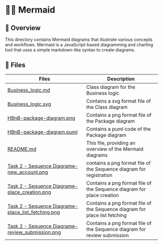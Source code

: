 # 🧜‍♀️ Mermaid

## 📄 Overview

This directory contains Mermaid diagrams that illustrate various concepts and workflows.
Mermaid is a JavaScript-based diagramming and charting tool
that uses a simple markdown-like syntax to create diagrams.

## 📂 Files

| **Files** | **Description** |
|-----------|----------------|
| [Business_logic.md](https://github.com/AdelMej/holbertonschool-hbnb/blob/main/part1/mermaid/Business_logic.md) | Class diagram for the Business logic |
| [Business_logic.svg](https://github.com/AdelMej/holbertonschool-hbnb/blob/main/part1/mermaid/Business_logic.svg) | Contains a svg format file of the Class diagram |
| [HBnB-package-diagram.png](https://github.com/AdelMej/holbertonschool-hbnb/blob/main/part1/mermaid/HBnB-package-diagram.png) | Contains a png format file of the Package diagram |
| [HBnB-package-diagram.puml](https://github.com/AdelMej/holbertonschool-hbnb/blob/main/part1/mermaid/HBnB-package-diagram.puml) | Contains a puml code of the Package diagram |
| [README.md](https://github.com/AdelMej/holbertonschool-hbnb/blob/main/part1/mermaid/README.md) | This file, providing an overview of the Mermaid diagrams |
| [Task 2 - Sequence Diagrame-new_account.png](https://github.com/AdelMej/holbertonschool-hbnb/blob/main/part1/mermaid/Task%202%20-%20Sequence%20Diagrame-new_account.png) | contains a png format file of the Sequence diagram for registration |
| [Task 2 - Sequence Diagrame-place_creation.png](https://github.com/AdelMej/holbertonschool-hbnb/blob/main/part1/mermaid/Task%202%20-%20Sequence%20Diagrame-place_creation.png) | Contains a png format file of the Sequence diagram for place creation |
| [Task 2 - Sequence Diagrame-place_list_fetching.png](https://github.com/AdelMej/holbertonschool-hbnb/blob/main/part1/mermaid/Task%202%20-%20Sequence%20Diagrame-place_list_fetching.png) | Contains a png format file of the Sequence diagram for place list fetching |
| [Task 2 - Sequence Diagrame-review_submission.png](https://github.com/AdelMej/holbertonschool-hbnb/blob/main/part1/mermaid/Task%202%20-%20Sequence%20Diagrame-review_submission.png) | Contains a png format file of the Sequence diagram for review submission | ]
